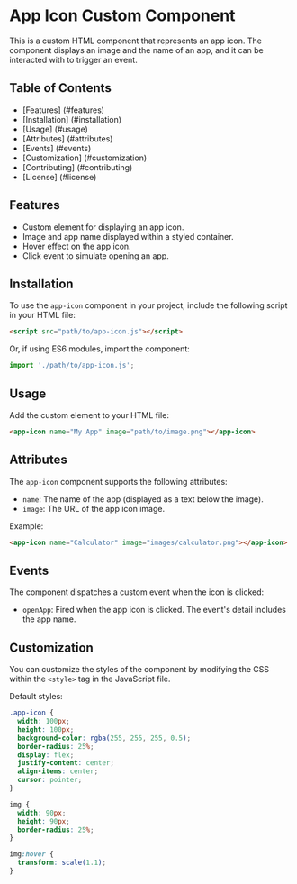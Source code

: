 # App Icon Custom Component

This is a custom HTML component that represents an app icon. The component displays an image and the name of an app, and it can be interacted with to trigger an event.

## Table of Contents

- [Features] (#features)
- [Installation] (#installation)
- [Usage] (#usage)
- [Attributes] (#attributes)
- [Events] (#events)
- [Customization] (#customization)
- [Contributing] (#contributing)
- [License] (#license)

## Features

- Custom element for displaying an app icon.
- Image and app name displayed within a styled container.
- Hover effect on the app icon.
- Click event to simulate opening an app.

## Installation

To use the `app-icon` component in your project, include the following script in your HTML file:

```html
<script src="path/to/app-icon.js"></script>
```

Or, if using ES6 modules, import the component:

```javascript
import './path/to/app-icon.js';
```

## Usage

Add the custom element to your HTML file:

```html
<app-icon name="My App" image="path/to/image.png"></app-icon>
```

## Attributes

The `app-icon` component supports the following attributes:

- `name`: The name of the app (displayed as a text below the image).
- `image`: The URL of the app icon image.

Example:

```html
<app-icon name="Calculator" image="images/calculator.png"></app-icon>
```

## Events

The component dispatches a custom event when the icon is clicked:

- `openApp`: Fired when the app icon is clicked. The event's detail includes the app name.

## Customization

You can customize the styles of the component by modifying the CSS within the `<style>` tag in the JavaScript file.

Default styles:

```css
.app-icon {
  width: 100px;
  height: 100px;
  background-color: rgba(255, 255, 255, 0.5);
  border-radius: 25%;
  display: flex;
  justify-content: center;
  align-items: center;
  cursor: pointer;
}

img {
  width: 90px;
  height: 90px;
  border-radius: 25%;
}

img:hover {
  transform: scale(1.1);
}
```